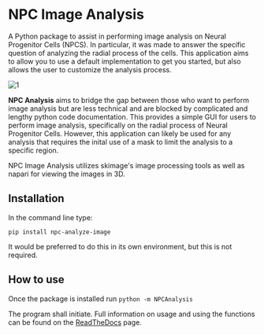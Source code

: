 # NPC Image Analysis

A Python package to assist in performing image analysis on Neural Progenitor Cells (NPCS).  In particular, it was made to answer the specific question of analyzing the radial process of the cells. This application aims to allow you to use a default implementation to get you started, but also allows the user to customize the analysis process.

![1](https://user-images.githubusercontent.com/96258085/169920909-2001e637-31bf-44ca-afc6-cbf81f0f8dfd.jpg)


**NPC Analysis** aims to bridge the gap between those who want to perform image analysis but are less technical and are blocked by complicated and lengthy python code documentation.  This provides a simple GUI for users to perform image analysis, specifically on the radial process of Neural Progenitor Cells. However, this application can likely be used for any analysis that requires the inital use of a mask to limit the analysis to a specific region. 

NPC Image Analysis utilizes skimage's image processing tools as well as napari for viewing the images in 3D.

## Installation

In the command line type: 

```pip install npc-analyze-image```

It would be preferred to do this in its own environment, but this is not required.

## How to use

Once the package is installed run 
```python -m NPCAnalysis``` 

The program shall initiate. Full information on usage and using the functions can be found on the [ReadTheDocs](https://npc-image-analysis.readthedocs.io/en/latest/index.html) page.


